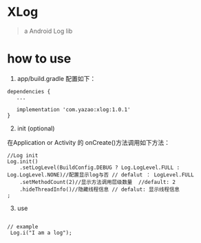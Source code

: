 # XLog
> a Android Log lib

# how to use

1. app/build.gradle 配置如下：
   
```
dependencies {
   ...

   implementation 'com.yazao:xlog:1.0.1'
}
```
   
 2. init (optional)

在Application or Activity 的 onCreate()方法调用如下方法：

```
//Log init
Log.init()
    .setLogLevel(BuildConfig.DEBUG ? Log.LogLevel.FULL : Log.LogLevel.NONE)//配置显示log与否 // defalut ： LogLevel.FULL
    .setMethodCount(2)//显示方法调用层级数量  //default: 2
    .hideThreadInfo()//隐藏线程信息 // defalut: 显示线程信息
;

```

3. use
```

// example
 Log.i("I am a log");

```
